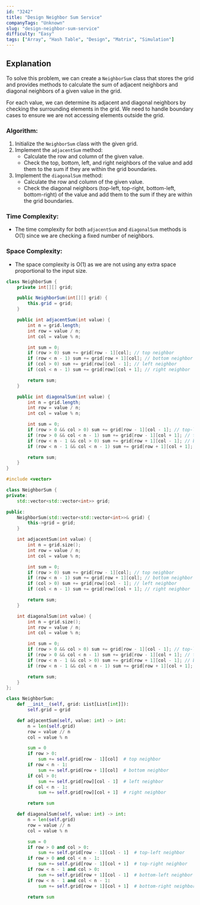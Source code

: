 ```yaml
---
id: "3242"
title: "Design Neighbor Sum Service"
companyTags: "Unknown"
slug: "design-neighbor-sum-service"
difficulty: "Easy"
tags: ["Array", "Hash Table", "Design", "Matrix", "Simulation"]
---
```


## Explanation
To solve this problem, we can create a `NeighborSum` class that stores the grid and provides methods to calculate the sum of adjacent neighbors and diagonal neighbors of a given value in the grid. 

For each value, we can determine its adjacent and diagonal neighbors by checking the surrounding elements in the grid. We need to handle boundary cases to ensure we are not accessing elements outside the grid. 

### Algorithm:
1. Initialize the `NeighborSum` class with the given grid.
2. Implement the `adjacentSum` method:
   - Calculate the row and column of the given value.
   - Check the top, bottom, left, and right neighbors of the value and add them to the sum if they are within the grid boundaries.
3. Implement the `diagonalSum` method:
   - Calculate the row and column of the given value.
   - Check the diagonal neighbors (top-left, top-right, bottom-left, bottom-right) of the value and add them to the sum if they are within the grid boundaries.

### Time Complexity:
- The time complexity for both `adjacentSum` and `diagonalSum` methods is O(1) since we are checking a fixed number of neighbors.

### Space Complexity:
- The space complexity is O(1) as we are not using any extra space proportional to the input size.
```java
class NeighborSum {
    private int[][] grid;

    public NeighborSum(int[][] grid) {
        this.grid = grid;
    }

    public int adjacentSum(int value) {
        int n = grid.length;
        int row = value / n;
        int col = value % n;

        int sum = 0;
        if (row > 0) sum += grid[row - 1][col]; // top neighbor
        if (row < n - 1) sum += grid[row + 1][col]; // bottom neighbor
        if (col > 0) sum += grid[row][col - 1]; // left neighbor
        if (col < n - 1) sum += grid[row][col + 1]; // right neighbor

        return sum;
    }

    public int diagonalSum(int value) {
        int n = grid.length;
        int row = value / n;
        int col = value % n;

        int sum = 0;
        if (row > 0 && col > 0) sum += grid[row - 1][col - 1]; // top-left neighbor
        if (row > 0 && col < n - 1) sum += grid[row - 1][col + 1]; // top-right neighbor
        if (row < n - 1 && col > 0) sum += grid[row + 1][col - 1]; // bottom-left neighbor
        if (row < n - 1 && col < n - 1) sum += grid[row + 1][col + 1]; // bottom-right neighbor

        return sum;
    }
}
```

```cpp
#include <vector>

class NeighborSum {
private:
    std::vector<std::vector<int>> grid;

public:
    NeighborSum(std::vector<std::vector<int>>& grid) {
        this->grid = grid;
    }

    int adjacentSum(int value) {
        int n = grid.size();
        int row = value / n;
        int col = value % n;

        int sum = 0;
        if (row > 0) sum += grid[row - 1][col]; // top neighbor
        if (row < n - 1) sum += grid[row + 1][col]; // bottom neighbor
        if (col > 0) sum += grid[row][col - 1]; // left neighbor
        if (col < n - 1) sum += grid[row][col + 1]; // right neighbor

        return sum;
    }

    int diagonalSum(int value) {
        int n = grid.size();
        int row = value / n;
        int col = value % n;

        int sum = 0;
        if (row > 0 && col > 0) sum += grid[row - 1][col - 1]; // top-left neighbor
        if (row > 0 && col < n - 1) sum += grid[row - 1][col + 1]; // top-right neighbor
        if (row < n - 1 && col > 0) sum += grid[row + 1][col - 1]; // bottom-left neighbor
        if (row < n - 1 && col < n - 1) sum += grid[row + 1][col + 1]; // bottom-right neighbor

        return sum;
    }
};
```

```python
class NeighborSum:
    def __init__(self, grid: List[List[int]]):
        self.grid = grid

    def adjacentSum(self, value: int) -> int:
        n = len(self.grid)
        row = value // n
        col = value % n

        sum = 0
        if row > 0:
            sum += self.grid[row - 1][col]  # top neighbor
        if row < n - 1:
            sum += self.grid[row + 1][col]  # bottom neighbor
        if col > 0:
            sum += self.grid[row][col - 1]  # left neighbor
        if col < n - 1:
            sum += self.grid[row][col + 1]  # right neighbor

        return sum

    def diagonalSum(self, value: int) -> int:
        n = len(self.grid)
        row = value // n
        col = value % n

        sum = 0
        if row > 0 and col > 0:
            sum += self.grid[row - 1][col - 1]  # top-left neighbor
        if row > 0 and col < n - 1:
            sum += self.grid[row - 1][col + 1]  # top-right neighbor
        if row < n - 1 and col > 0:
            sum += self.grid[row + 1][col - 1]  # bottom-left neighbor
        if row < n - 1 and col < n - 1:
            sum += self.grid[row + 1][col + 1]  # bottom-right neighbor

        return sum
```